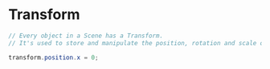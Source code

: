 # Transform

```csharp
// Every object in a Scene has a Transform.
// It's used to store and manipulate the position, rotation and scale of the object.

transform.position.x = 0;
```

